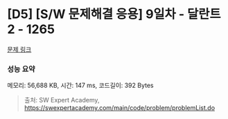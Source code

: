 # [D5] [S/W 문제해결 응용] 9일차 - 달란트2 - 1265 

[문제 링크](https://swexpertacademy.com/main/code/problem/problemDetail.do?contestProbId=AV18R8FKIvoCFAZN) 

### 성능 요약

메모리: 56,688 KB, 시간: 147 ms, 코드길이: 392 Bytes



> 출처: SW Expert Academy, https://swexpertacademy.com/main/code/problem/problemList.do